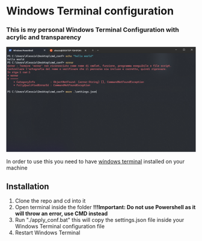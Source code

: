 # Windows Terminal configuration

### This is my personal Windows Terminal Configuration with acrylic and transparency

![Windows Terminal Preview Image](https://github.com/Airbus6804/Windows-Terminal-Configuration/blob/master/preview.png?raw=true)

In order to use this you need to have [windows terminal](https://apps.microsoft.com/detail/9n0dx20hk701?hl=it-it&gl=IT) installed on your machine

## Installation

1. Clone the repo and cd into it
2. Open terminal inside the folder **!!!Important: Do not use Powershell as it will throw an error, use CMD instead**
3. Run "./apply_conf.bat" this will copy the settings.json file inside your Windows Terminal configuration file
4. Restart Windows Terminal
